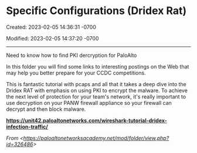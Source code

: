 # Specific Configurations (Dridex Rat)

Created: 2023-02-05 14:36:31 -0700

Modified: 2023-02-05 14:37:20 -0700

---

Need to know how to find PKI dercryption for PaloAlto

In this folder you will find some links to interesting postings on the Web that may help you better prepare for your CCDC competitions.

This is fantastic tutorial with pcaps and all that it takes a deep dive into the Dridex RAT with emphasis on using PKI to encrypt the malware. To achieve the next level of protection for your team's network, it's really important to use decryption on your PANW firewall appliance so your firewall can decrypt and then block malware.

**<https://unit42.paloaltonetworks.com/wireshark-tutorial-dridex-infection-traffic/>**



*From <<https://paloaltonetworksacademy.net/mod/folder/view.php?id=326486>>*

